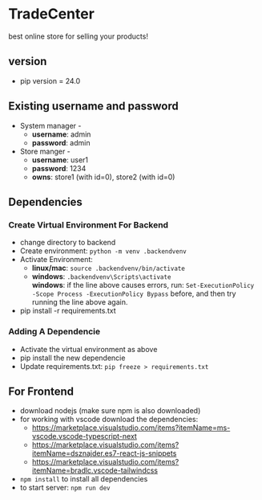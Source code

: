 # TradeCenter
best online store for selling your products! <br/>

## version
* pip version = 24.0

## Existing username and password
* System manager -
  * **username**: admin
  * **password**: admin
* Store manger - 
  * **username**: user1
  * **password**: 1234
  * **owns**: store1 (with id=0), store2 (with id=0)

## Dependencies
### Create Virtual Environment For Backend
* change directory to backend
* Create environment: `python -m venv .backendvenv`
* Activate Environment:
  * **linux/mac**: `source .backendvenv/bin/activate`
  * **windows**: `.backendvenv\Scripts\activate`  
  **windows**: if the line above causes errors, run:
    `Set-ExecutionPolicy -Scope Process -ExecutionPolicy Bypass`
    before, and then try running the line above again.
* pip install -r requirements.txt <br/>

### Adding A Dependencie
* Activate the virtual environment as above
* pip install the new dependencie
* Update requirements.txt:
  `pip freeze > requirements.txt`

## For Frontend
* download nodejs (make sure npm is also downloaded)
* for working with vscode download the dependencies:
  * https://marketplace.visualstudio.com/items?itemName=ms-vscode.vscode-typescript-next
  * https://marketplace.visualstudio.com/items?itemName=dsznajder.es7-react-js-snippets
  * https://marketplace.visualstudio.com/items?itemName=bradlc.vscode-tailwindcss
* `npm install` to install all dependencies
* to start server: `npm run dev`
